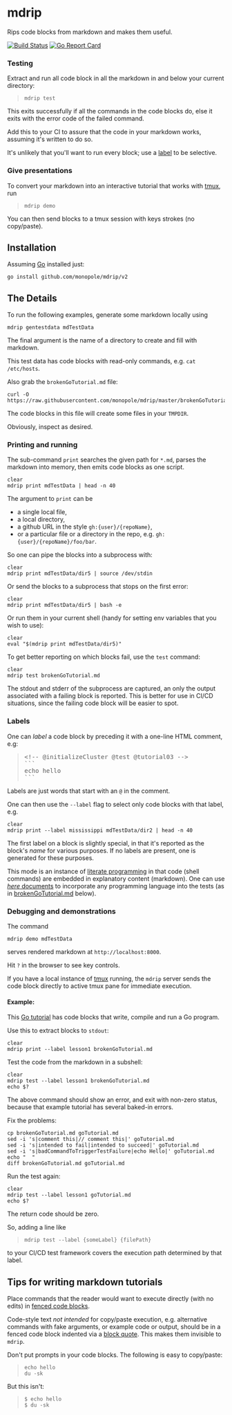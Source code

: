 # mdrip

[fenced code blocks]: https://help.github.com/articles/creating-and-highlighting-code-blocks/#fenced-code-blocks
[travis-mdrip]: https://travis-ci.org/monopole/mdrip
[tmux]: https://github.com/tmux/tmux/wiki

Rips code blocks from markdown and makes them useful.

[![Build Status](https://travis-ci.org/monopole/mdrip.svg?branch=master)](https://travis-ci.org/monopole/mdrip)
[![Go Report Card](https://goreportcard.com/badge/github.com/monopole/mdrip)](https://goreportcard.com/report/github.com/monopole/mdrip)

### Testing

Extract and run all code block in all the markdown 
in and below your current directory:
> ```
> mdrip test
> ```

This exits successfully if all the commands in the code blocks do,
else it exits with the error code of the failed command.

Add this to your CI to assure that the code in your markdown works,
assuming it's written to do so.

It's unlikely that you'll want to run every block;
use a [label](#labels) to be selective.

### Give presentations

To convert your markdown into an interactive tutorial 
that works with [tmux], run

> ```
> mdrip demo
> ```

You can then send blocks to a tmux session with keys strokes (no copy/paste).


## Installation

Assuming [Go](https://golang.org/dl) installed just:

```
go install github.com/monopole/mdrip/v2
```

## The Details

To run the following examples, generate some markdown locally using
```
mdrip gentestdata mdTestData
```
The final argument is the name of a directory to create and fill with markdown.

This test data has code blocks with read-only commands, e.g. `cat /etc/hosts`.

Also grab the `brokenGoTutorial.md` file:
```
curl -O https://raw.githubusercontent.com/monopole/mdrip/master/brokenGoTutorial.md
```
The code blocks in this file will create some files in your `TMPDIR`.

Obviously, inspect as desired.

### Printing and running

The sub-command `print` searches the given path for `*.md`,
parses the markdown into memory, then emits code blocks as one script.

```
clear
mdrip print mdTestData | head -n 40
```

The argument to `print` can be

* a single local file,
* a local directory,
* a github URL in the style `gh:{user}/{repoName}`,
* or a particular file or a directory in the repo, e.g. `gh:{user}/{repoName}/foo/bar`.

So one can pipe the blocks into a subprocess with:
```
clear
mdrip print mdTestData/dir5 | source /dev/stdin
```
Or send the blocks to a subprocess that stops on the first error:
```
clear
mdrip print mdTestData/dir5 | bash -e
```
Or run them in your current shell (handy for setting env variables that you wish to use):
```
clear
eval "$(mdrip print mdTestData/dir5)"
```

To get better reporting on which blocks fail, use the `test`
command:

```
clear
mdrip test brokenGoTutorial.md
```

The stdout and stderr of the subprocess are captured,
an only the output associated with a failing block
is reported.  This is better for use in CI/CD situations,
since the failing code block will be easier to spot.

### Labels

One can _label_ a code block by preceding it with
a one-line HTML comment, e.g:

<blockquote>
<pre>
&lt;&#33;-- @initializeCluster @test @tutorial03 --&gt;
&#96;&#96;&#96;
echo hello
&#96;&#96;&#96;
</pre>
</blockquote>

Labels are just words that start with an `@` in the comment.

One can then use the `--label` flag to select only
code blocks with that label, e.g.

```
clear
mdrip print --label mississippi mdTestData/dir2 | head -n 40
```

The first label on a block is slightly special, in
that it's reported as the block's _name_ for various
purposes.  If no labels are present, one is generated
for these purposes.

[literate programming]: http://en.wikipedia.org/wiki/Literate_programming
[_here_ documents]: http://tldp.org/LDP/abs/html/here-docs.html

This mode is an instance of [literate programming] in
that code (shell commands) are embedded in explanatory
content (markdown).  One can use [_here_ documents] to
incorporate any programming language into the tests
(as in [brokenGoTutorial.md](./brokenGoTutorial.md) below).

### Debugging and demonstrations

The command
```
mdrip demo mdTestData
```
serves rendered markdown at `http://localhost:8000`.

Hit `?` in the browser to see key controls.

If you have a local instance of [tmux]
running, the `mdrip` server sends the code
block directly to active tmux
pane for immediate execution.

#### Example:

[Go tutorial]: https://github.com/monopole/mdrip/blob/master/brokenGoTutorial.md
[raw-example]: https://raw.githubusercontent.com/monopole/mdrip/master/brokenGoTutorial.md

This [Go tutorial] has code blocks that write, compile
and run a Go program.

Use this to extract blocks to `stdout`:

```
clear
mdrip print --label lesson1 brokenGoTutorial.md
```

Test the code from the markdown in a subshell:
```
clear
mdrip test --label lesson1 brokenGoTutorial.md
echo $?
```

The above command should show an error, and exit with non-zero status,
because that example tutorial has several baked-in errors.

Fix the problems:
```
cp brokenGoTutorial.md goTutorial.md
sed -i 's|comment this|// comment this|' goTutorial.md
sed -i 's|intended to fail|intended to succeed|' goTutorial.md
sed -i 's|badCommandToTriggerTestFailure|echo Hello|' goTutorial.md
echo "  "
diff brokenGoTutorial.md goTutorial.md 
```

Run the test again:
```
clear
mdrip test --label lesson1 goTutorial.md
echo $?
```

The return code should be zero.

So, adding a line like

> ```
> mdrip test --label {someLabel} {filePath}
> ```

to your CI/CD test framework covers
the execution path determined by that label.


## Tips for writing markdown tutorials

[fenced code blocks]: https://help.github.com/articles/creating-and-highlighting-code-blocks/#fenced-code-blocks
[block quote]: https://github.github.com/gfm/#block-quotes

Place commands that the reader would want to execute directly
(with no edits) in
[fenced code blocks].

Code-style text _not intended_ for copy/paste execution, e.g. alternative
commands with fake arguments, or example code or output,
should be in a fenced code block indented via a
[block quote].  This makes them invisible to `mdrip`.

Don't put prompts in your code blocks.
The following is easy to copy/paste:
> ```
> echo hello
> du -sk
> ```
But this isn't:
> ```
> $ echo hello
> $ du -sk
> ```

